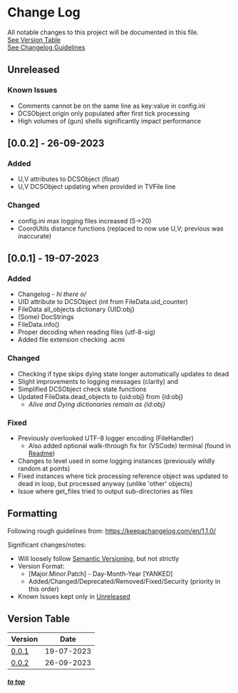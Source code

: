 # Change Log[](#top)

All notable changes to this project will be documented in this file.  
[See Version Table](#version-table)  
[See Changelog Guidelines](#formatting)


## Unreleased
### Known Issues
- Comments cannot be on the same line as key:value in config.ini
- DCSObject.origin only populated after first tick processing
- High volumes of (gun) shells significantly impact performance
## [0.0.2] - 26-09-2023
### Added
- U,V attributes to DCSObject (float)
- U,V DCSObject updating when provided in TVFile line
### Changed
- config.ini max logging files increased (5->20)
- CoordUtils distance functions (replaced to now use U,V; previous was inaccurate)


## [0.0.1] - 19-07-2023
### Added
- Changelog - *hi there o/*
- UID attribute to DCSObject (int from FileData.uid_counter)
- FileData all_objects dictionary {UID:obj}
- (Some) DocStrings
- FileData.info()
- Proper decoding when reading files (utf-8-sig)
- Added file extension checking .acmi
### Changed
- Checking if type skips dying state longer automatically updates to dead
- Slight improvements to logging messages (clarity) and
- Simplified DCSObject check state functions
- Updated FileData.dead_objects to {uid:obj} from {id:obj}
  - *Alive and Dying dictionaries remain as {id:obj}*
### Fixed
- Previously overlooked UTF-8 logger encoding (FileHandler)
    - Also added optional walk-through fix for (VSCode) terminal (found in [Readme](/README.md#terminal-encodingcodepage))
- Changes to level used in some logging instances (previously wildly random at points)
- Fixed instances where tick processing reference object was updated to dead in loop, but processed anyway (unlike 'other' objects)
- Issue where get_files tried to output sub-directories as files
  
## Formatting
Following rough guidelines from: https://keepachangelog.com/en/1.1.0/  

Significant changes/notes:
- Will loosely follow [Semantic Versioning](https://semver.org/spec/v2.0.0.html), but not strictly
- Version Format:
  - [Major.Minor.Patch] - Day-Month-Year [YANKED] 
  - Added/Changed/Deprecated/Removed/Fixed/Security (priority in this order)
- Known Issues kept only in [Unreleased](#unreleased)



## Version Table
| Version                    | Date       |
| -------------------------- | ---------- |
| [0.0.1](#001---19-07-2023) | 19-07-2023 |
| [0.0.2](#002---26-09-2023) | 26-09-2023 |


##### [to top](#top)